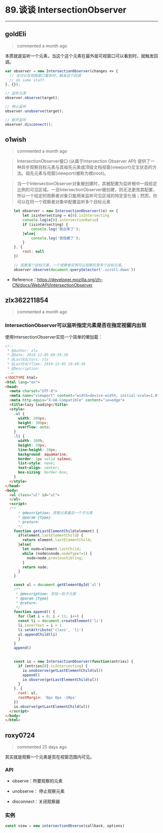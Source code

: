 
 # 89.谈谈 IntersectionObserver 
  
 ***
## goldEli 
 > commented a month ago 

本质就是监听一个元素，当这个这个元素在最外层可视窗口可以看到时，就触发回调。


```javascript
var observer = new IntersectionObserver(changes => {
  // 当可以在视图窗口看到时，触发这个回调
  // do some staff
}, {});

// 监听元素
observer.observe(target);

// 停止监听
observer.unobserve(target);

// 断开监听
observer.disconnect();

```
## o1wish 
 > commented a month ago 

> IntersectionObserver接口 (从属于Intersection Observer API) 提供了一种异步观察目标元素与其祖先元素或顶级文档视窗(viewport)交叉状态的方法。祖先元素与视窗(viewport)被称为根(root)。

> 当一个IntersectionObserver对象被创建时，其被配置为监听根中一段给定比例的可见区域。一旦IntersectionObserver被创建，则无法更改其配置，所以一个给定的观察者对象只能用来监听可见区域的特定变化值；然而，你可以在同一个观察者对象中配置监听多个目标元素


```javascript
    let observer = new IntersectionObserver((e) => {
        let isintersecting = e[0].isIntersecting
        console.log(e[0].intersectionRatio)
        if (isintersecting) {
            console.log('我出来了');
        }else{
            console.log('我隐藏了');
        }
    }, {
        root: null
    })
    
    // 观察某个目标元素，一个观察者实例可以观察任意多个目标元素。
    observer.observe(document.querySelector('.scroll-down'))

```
- Reference：https://developer.mozilla.org/zh-CN/docs/Web/API/IntersectionObserver
## zlx362211854 
 > commented a month ago 

### IntersectionObserver可以监听指定元素是否在指定视窗内出现
使用IntersectionObserver实现一个简单的懒加载：


```html
<!--
 * @Author: zlx
 * @Date: 2019-12-05 09:59:39
 * @LastEditors: zlx
 * @LastEditTime: 2019-12-05 10:49:36
 * @Description: 
 -->
<!DOCTYPE html>
<html lang="en">
<head>
  <meta charset="UTF-8">
  <meta name="viewport" content="width=device-width, initial-scale=1.0">
  <meta http-equiv="X-UA-Compatible" content="ie=edge">
  <title>lazy loading</title>
  <style>
    .ul {
      width: 200px;
      height: 300px;
      overflow: auto;
    }
    .li {
      width: 100%;
      height: 30px;
      line-height: 30px;
      background: aquamarine;
      border: 1px solid salmon;
      list-style: none;
      text-align: center;
      box-sizing: border-box;
    }
  </style>
</head>
<body>
  <ul class="ul" id="ul">
  </ul>
  <script>
  /**
      * @description: 获取元素最后一个子元素
      * @param {type} 
      * @return: 
      */
    function getLastElementChild(element) {
      if(element.lastElementChild) {
        return element.lastElementChild;
      }else{
        let node=element.lastChild;
        while (node&&node.nodeType!=1) {
          node=node.previousSibling;
        }
        return node;
      }
    }

    const ul = document.getElementById('ul')
    /**
     * @description: 添加一批子元素
     * @param {type} 
     * @return: 
     */
    function append() {
      for (let i = 0; i < 11; i++) {
      const li = document.createElement('li')
      li.innerText = i + 1
      li.setAttribute('class', 'li')
      ul.appendChild(li)
      }
    }
    append()
    
    
    const io = new IntersectionObserver(function(entries) {
      if (entries[0].isIntersecting) {
        io.unobserve(getLastElementChild(ul))
        append()
        io.observe(getLastElementChild(ul))
      }
    }, {
      root: ul,
      rootMargin: '0px 0px -10px'
    })
    io.observe(getLastElementChild(ul))
  </script>
</body>
</html>

```
## roxy0724 
 > commented 25 days ago 

其实就是观察一个元素是否在视窗范围内可见。

### API

- observe：所要观察的元素

- unobserve： 停止观察元素

- disconnect：关闭观察器
###  实例


``` javascript
const view = new intersectionObserve(callback, options)

```